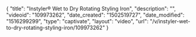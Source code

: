 {
    "title": "Instyler&reg; Wet to Dry Rotating Styling Iron",
    "description": "",
    "videoid": "109973262",
    "date_created": "1502519727",
    "date_modified": "1516299299",
    "type": "captivate",
    "layout": "video",
    "url": "\/v\/instyler-wet-to-dry-rotating-styling-iron\/109973262"
}